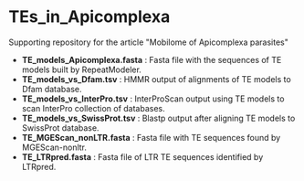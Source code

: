 # TEs_in_Apicomplexa
Supporting repository for the article "Mobilome of Apicomplexa parasites"


 * **TE_models_Apicomplexa.fasta** : Fasta file with the sequences of TE models built by RepeatModeler.
 * **TE_models_vs_Dfam.tsv** : HMMR output of alignments of TE models to Dfam database.
 * **TE_models_vs_InterPro.tsv** : InterProScan output using TE models to scan InterPro collection of databases.
 * **TE_models_vs_SwissProt.tsv** : Blastp output after aligning TE models to SwissProt database.
 * **TE_MGEScan_nonLTR.fasta** : Fasta file with TE sequences found by MGEScan-nonltr.
 * **TE_LTRpred.fasta** : Fasta file of LTR TE sequences identified by LTRpred.
